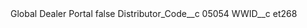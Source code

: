 <?xml version="1.0" encoding="UTF-8"?>
<CustomMetadata xmlns="http://soap.sforce.com/2006/04/metadata" xmlns:xsi="http://www.w3.org/2001/XMLSchema-instance" xmlns:xsd="http://www.w3.org/2001/XMLSchema">
    <label>Global Dealer Portal</label>
    <protected>false</protected>
    <values>
        <field>Distributor_Code__c</field>
        <value xsi:type="xsd:string">05054</value>
    </values>
    <values>
        <field>WWID__c</field>
        <value xsi:type="xsd:string">et268</value>
    </values>
</CustomMetadata>
